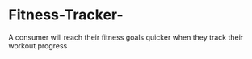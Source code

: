 # Fitness-Tracker-
A consumer will reach their fitness goals quicker when they track their workout progress
